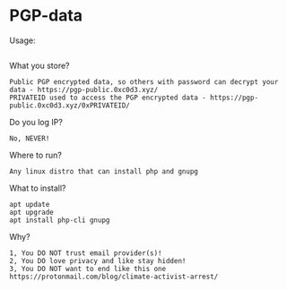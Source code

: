 # PGP-data

Usage:
```

```

What you store?
```
Public PGP encrypted data, so others with password can decrypt your data - https://pgp-public.0xc0d3.xyz/
PRIVATEID used to access the PGP encrypted data - https://pgp-public.0xc0d3.xyz/0xPRIVATEID/
```

Do you log IP?
```
No, NEVER!
```

Where to run?
```
Any linux distro that can install php and gnupg
```

What to install?
```
apt update
apt upgrade
apt install php-cli gnupg
```

Why?
```
1, You DO NOT trust email provider(s)!
2, You DO love privacy and like stay hidden!
3, You DO NOT want to end like this one https://protonmail.com/blog/climate-activist-arrest/
```

